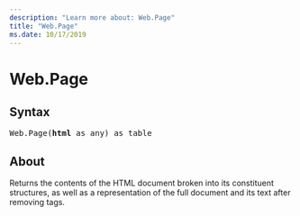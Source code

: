 ```yaml
---
description: "Learn more about: Web.Page"
title: "Web.Page"
ms.date: 10/17/2019
---
```

# Web.Page

## Syntax

<pre>
Web.Page(<b>html</b> as any) as table
</pre> 
  
## About  
Returns the contents of the HTML document broken into its constituent structures, as well as a representation of the full document and its text after removing tags.  

